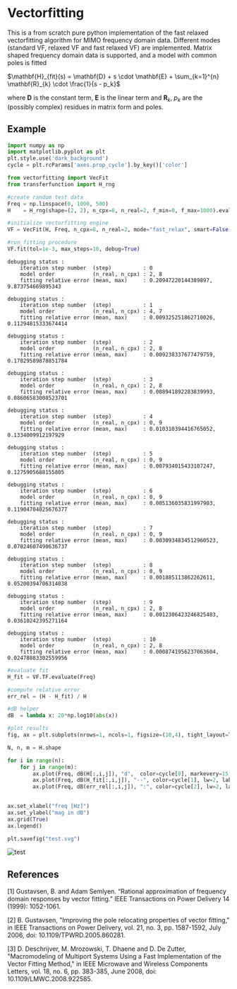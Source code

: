 # Vectorfitting

This is a from scratch pure python implementation of the fast relaxed vectorfitting algorithm for MIMO frequency domain data. Different modes (standard VF, relaxed VF and fast relaxed VF) are implemented. Matrix shaped frequency domain data is supported, and a model with common poles is fitted

$\mathbf{H}_{fit}(s) = \mathbf{D} + s \cdot \mathbf{E} + \sum_{k=1}^{n} \mathbf{R}_{k} \cdot \frac{1}{s - p_k}$

where $\mathbf{D}$ is the constant term, $\mathbf{E}$ is the linear term and $\mathbf{R}_{k}$, $p_k$ are the (possibly complex) residues in matrix form and poles. 

## Example


```python
import numpy as np
import matplotlib.pyplot as plt
plt.style.use('dark_background')
cycle = plt.rcParams['axes.prop_cycle'].by_key()['color']

from vectorfitting import VecFit
from transferfunction import H_rng
```


```python
#create random test data
Freq = np.linspace(0, 1000, 500)
H    = H_rng(shape=(2, 2), n_cpx=8, n_real=2, f_min=0, f_max=1000).evaluate(Freq)

```


```python
#initialize vectorfitting engine
VF = VecFit(H, Freq, n_cpx=8, n_real=2, mode="fast_relax", smart=False, autoreduce=False, fit_Const=True, fit_Diff=True)

#run fitting procedure
VF.fit(tol=1e-3, max_steps=10, debug=True)
```

    debugging status : 
        iteration step number  (step)          : 0
        model order            (n_real, n_cpx) : 2, 8
        fitting relative error (mean, max)     : 0.20947220144389897, 9.873754669895343
    
    debugging status : 
        iteration step number  (step)          : 1
        model order            (n_real, n_cpx) : 4, 7
        fitting relative error (mean, max)     : 0.009325251862710026, 0.11294815333674414
    
    debugging status : 
        iteration step number  (step)          : 2
        model order            (n_real, n_cpx) : 2, 8
        fitting relative error (mean, max)     : 0.009238337677479759, 0.17829589878851784
    
    debugging status : 
        iteration step number  (step)          : 3
        model order            (n_real, n_cpx) : 2, 8
        fitting relative error (mean, max)     : 0.008941892283839993, 0.08606583008523701
    
    debugging status : 
        iteration step number  (step)          : 4
        model order            (n_real, n_cpx) : 0, 9
        fitting relative error (mean, max)     : 0.010310394416765052, 0.1334009912197929
    
    debugging status : 
        iteration step number  (step)          : 5
        model order            (n_real, n_cpx) : 0, 9
        fitting relative error (mean, max)     : 0.007934015433107247, 0.1275905688155805
    
    debugging status : 
        iteration step number  (step)          : 6
        model order            (n_real, n_cpx) : 0, 9
        fitting relative error (mean, max)     : 0.005136035831997903, 0.11904704025676377
    
    debugging status : 
        iteration step number  (step)          : 7
        model order            (n_real, n_cpx) : 0, 9
        fitting relative error (mean, max)     : 0.0030934834512960523, 0.07824607490636737
    
    debugging status : 
        iteration step number  (step)          : 8
        model order            (n_real, n_cpx) : 0, 9
        fitting relative error (mean, max)     : 0.001885113862262611, 0.05200394706314038
    
    debugging status : 
        iteration step number  (step)          : 9
        model order            (n_real, n_cpx) : 2, 8
        fitting relative error (mean, max)     : 0.0012306423246825483, 0.03610242395271164
    
    debugging status : 
        iteration step number  (step)          : 10
        model order            (n_real, n_cpx) : 2, 8
        fitting relative error (mean, max)     : 0.0008741956237063604, 0.02478883302559956
    
    


```python
#evaluate fit
H_fit = VF.TF.evaluate(Freq)

#compute relative error
err_rel = (H - H_fit) / H

#dB helper
dB  = lambda x: 20*np.log10(abs(x))

#plot results
fig, ax = plt.subplots(nrows=1, ncols=1, figsize=(10,4), tight_layout=True, dpi=120)

N, n, m = H.shape

for i in range(n):
    for j in range(m):
        ax.plot(Freq, dB(H[:,i,j]), "d",  color=cycle[0], markevery=15, markersize=5, label="H" if i==j==0 else None)
        ax.plot(Freq, dB(H_fit[:,i,j]), "--", color=cycle[1], lw=2, label="H_fit" if i==j==0 else None)
        ax.plot(Freq, dB(err_rel[:,i,j]), ":", color=cycle[2], lw=2, label="err_rel" if i==j==0 else None)
        

ax.set_xlabel("freq [Hz]")
ax.set_ylabel("mag in dB")
ax.grid(True)
ax.legend()

plt.savefig("test.svg")
```


![test](https://user-images.githubusercontent.com/105657697/212681435-67aa3a6e-55d8-4f22-8ee1-e6e25a6f0ed1.svg)



## References

[1] Gustavsen, B. and Adam Semlyen. “Rational approximation of frequency domain responses by vector fitting.” IEEE Transactions on Power Delivery 14 (1999): 1052-1061.

[2] B. Gustavsen, "Improving the pole relocating properties of vector fitting," in IEEE Transactions on Power Delivery, vol. 21, no. 3, pp. 1587-1592, July 2006, doi: 10.1109/TPWRD.2005.860281.

[3] D. Deschrijver, M. Mrozowski, T. Dhaene and D. De Zutter, "Macromodeling of Multiport Systems Using a Fast Implementation of the Vector Fitting Method," in IEEE Microwave and Wireless Components Letters, vol. 18, no. 6, pp. 383-385, June 2008, doi: 10.1109/LMWC.2008.922585.



